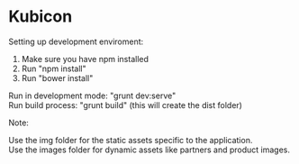 Kubicon
=======
Setting up development enviroment:

1. Make sure you have npm installed
2. Run "npm install"
3. Run "bower install"

Run in development mode: "grunt dev:serve"
<br>
Run build process: "grunt build" (this will create the dist folder)

Note:

Use the img folder for the static assets specific to the application.
<br>
Use the images folder for dynamic assets like partners and product images.
